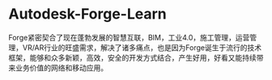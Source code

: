 # Autodesk-Forge-Learn
Forge紧密契合了现在蓬勃发展的智慧互联，BIM，工业4.0，施工管理，运营管理，VR/AR行业的旺盛需求，解决了诸多痛点，也是因为Forge诞生于流行的技术框架，能够和众多新颖，高效，安全的开发方式结合，产生好用，好看又能持续带来业务价值的网络和移动应用。
